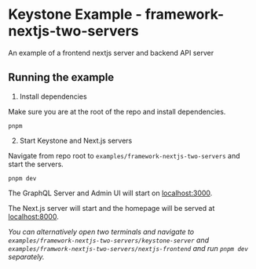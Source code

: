 # Keystone Example - framework-nextjs-two-servers

An example of a frontend nextjs server and backend API server

## Running the example

1. Install dependencies

Make sure you are at the root of the repo and install dependencies.

```shell
pnpm
```

2. Start Keystone and Next.js servers

Navigate from repo root to `examples/framework-nextjs-two-servers` and start the servers.

```shell
pnpm dev
```

The GraphQL Server and Admin UI will start on [localhost:3000](http://localhost:3000).

The Next.js server will start and the homepage will be served at [localhost:8000](http://localhost:8000).

_You can alternatively open two terminals and navigate to `examples/framework-nextjs-two-servers/keystone-server` and `examples/framwork-nextjs-two-servers/nextjs-frontend` and run `pnpm dev` separately._
